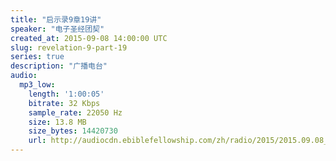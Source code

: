 ```yaml
---
title: "启示录9章19讲"
speaker: "电子圣经团契"
created_at: 2015-09-08 14:00:00 UTC
slug: revelation-9-part-19
series: true
description: "广播电台"
audio:
  mp3_low:
    length: '1:00:05'
    bitrate: 32 Kbps
    sample_rate: 22050 Hz
    size: 13.8 MB
    size_bytes: 14420730
    url: http://audiocdn.ebiblefellowship.com/zh/radio/2015/2015.09.08_EBF_-_Revelation_9_Part_19.mp3
---
```

